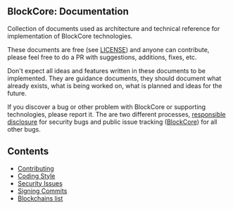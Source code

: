 BlockCore: Documentation
-----------------------

Collection of documents used as architecture and technical reference for implementation of BlockCore technologies.

These documents are free (see [LICENSE](LICENSE)) and anyone can contribute, please feel free to do a PR with suggestions, additions, fixes, etc.

Don't expect all ideas and features written in these documents to be implemented. They are guidance documents, they should
document what already exists, what is being worked on, what is planned and ideas for the future.

If you discover a bug or other problem with BlockCore or supporting technologies, please report it. The are two different processes, 
[responsible disclosure](SECURITY-ISSUES.md) for security bugs and public issue tracking ([BlockCore](https://github.com/block-core/blockcore/issues)) for all other bugs.

## Contents

* [Contributing](CONTRIBUTING.md)
* [Coding Style](CODING-STYLE.md)
* [Security Issues](SECURITY-ISSUES.md)
* [Signing Commits](signing-commits.md)
* [Blockchains list](CHAINS.md)